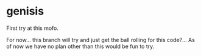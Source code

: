 # genisis
First try at this mofo.

For now... this branch will try and just get the ball rolling for this code?... As of now we have no plan other than this would be fun to try.
